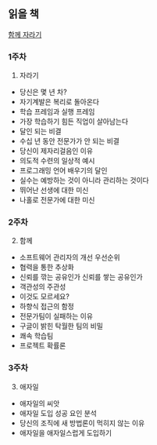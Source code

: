 ## 읽을 책 

[함께 자라기](http://www.yes24.com/Product/Goods/67350256?OzSrank=1)


### 1주차

1. 자라기

- 당신은 몇 년 차?
- 자기계발은 복리로 돌아온다
- 학습 프레임과 실행 프레임
- 가장 학습하기 힘든 직업이 살아남는다
- 달인 되는 비결
- 수십 년 동안 전문가가 안 되는 비결
- 당신이 제자리걸음인 이유
- 의도적 수련의 일상적 예시
- 프로그래밍 언어 배우기의 달인
- 실수는 예방하는 것이 아니라 관리하는 것이다
- 뛰어난 선생에 대한 미신
- 나홀로 전문가에 대한 미신


### 2주차

2. 함께

- 소프트웨어 관리자의 개선 우선순위
- 협력을 통한 추상화
- 신뢰를 깎는 공유인가 신뢰를 쌓는 공유인가
- 객관성의 주관성
- 이것도 모르세요?
- 하향식 접근의 함정
- 전문가팀이 실패하는 이유
- 구글이 밝힌 탁월한 팀의 비밀
- 쾌속 학습팀
- 프로젝트 확률론


### 3주차


3. 애자일

- 애자일의 씨앗
- 애자일 도입 성공 요인 분석
- 당신의 조직에 새 방법론이 먹히지 않는 이유
- 애자일을 애자일스럽게 도입하기

